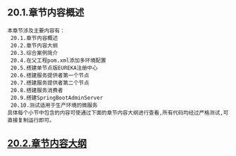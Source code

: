 
## 20.1.章节内容概述
    本章节涉及主要内容有：
     20.1.章节内容概述
     20.2.章节内容大纲
     20.3.综合案例简介
     20.4.在父工程pom.xml添加多环境配置
     20.5.搭建单节点版EUREKA注册中心
     20.6.搭建服务提供者第一个节点
     20.7.搭建服务提供者第二个节点
     20.8.搭建服务消费者
     20.9.搭建SpringBootAdminServer
     20.10.测试适用于生产环境的微服务
	具体每个小节中包含的内容可使通过下面的章节内容大纲进行查看,所有代码均经过严格测试,可直接复制运行即可。

## <a href="/enhance/markmap/backend/springcloud/springcloud-eureka/chapter/springcloud-eureka-outline5-chapter20.html" target="_blank">20.2.章节内容大纲</a>

<Markmap localtion="/enhance/markmap/backend/springcloud/springcloud-eureka/chapter/springcloud-eureka-outline5-chapter20.html" height="500rem"/>


